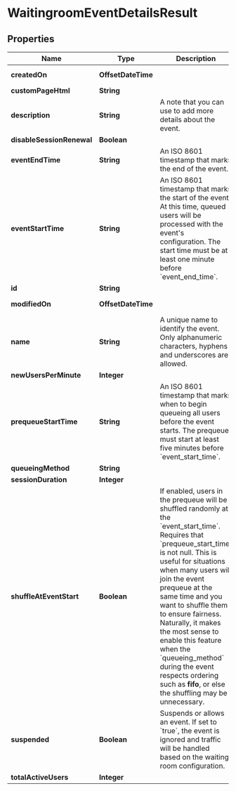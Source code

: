 

# WaitingroomEventDetailsResult


## Properties

| Name | Type | Description | Notes |
|------------ | ------------- | ------------- | -------------|
|**createdOn** | **OffsetDateTime** |  |  [optional] [readonly] |
|**customPageHtml** | **String** |  |  [optional] |
|**description** | **String** | A note that you can use to add more details about the event. |  [optional] |
|**disableSessionRenewal** | **Boolean** |  |  [optional] |
|**eventEndTime** | **String** | An ISO 8601 timestamp that marks the end of the event. |  [optional] |
|**eventStartTime** | **String** | An ISO 8601 timestamp that marks the start of the event. At this time, queued users will be processed with the event&#39;s configuration. The start time must be at least one minute before &#x60;event_end_time&#x60;. |  [optional] |
|**id** | **String** |  |  [optional] |
|**modifiedOn** | **OffsetDateTime** |  |  [optional] [readonly] |
|**name** | **String** | A unique name to identify the event. Only alphanumeric characters, hyphens and underscores are allowed. |  [optional] |
|**newUsersPerMinute** | **Integer** |  |  [optional] |
|**prequeueStartTime** | **String** | An ISO 8601 timestamp that marks when to begin queueing all users before the event starts. The prequeue must start at least five minutes before &#x60;event_start_time&#x60;. |  [optional] |
|**queueingMethod** | **String** |  |  [optional] |
|**sessionDuration** | **Integer** |  |  [optional] |
|**shuffleAtEventStart** | **Boolean** | If enabled, users in the prequeue will be shuffled randomly at the &#x60;event_start_time&#x60;. Requires that &#x60;prequeue_start_time&#x60; is not null. This is useful for situations when many users will join the event prequeue at the same time and you want to shuffle them to ensure fairness. Naturally, it makes the most sense to enable this feature when the &#x60;queueing_method&#x60; during the event respects ordering such as **fifo**, or else the shuffling may be unnecessary. |  [optional] |
|**suspended** | **Boolean** | Suspends or allows an event. If set to &#x60;true&#x60;, the event is ignored and traffic will be handled based on the waiting room configuration. |  [optional] |
|**totalActiveUsers** | **Integer** |  |  [optional] |



